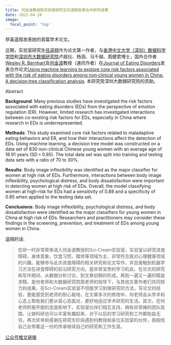 ```yaml
---
title: 何金波教授和实验室研究生任遥翔发表合作研究成果
date: 2022-04-20
image:
  focal_point: 'top'
---
```


恭喜遥翔发表她的首篇学术论文。

<!--more-->

近期，实验室研究生[任遥翔](https://sci-cream.netlify.app/author/ren-yaoxiang/)作为论文第一作者，与[香港中文大学（深圳）数据科学学院](https://sds.cuhk.edu.cn/)和[深圳市大数据研究院](https://www.cuhk.edu.cn/article/4161)卢超仪、杨涵、马千越、周健君博士，国外合作者[Wesley R. Barnhart](https://wrbresearch.wordpress.com/)及[何金波](https://sci-cream.netlify.app/author/he-jinbo/)教授（通讯作者）在[Journal of Eating Disorders](https://jeatdisord.biomedcentral.com/)发表合作论文[Using machine learning to explore core risk factors associated with the risk of eating disorders among non‑clinical young women in China: A decision‑tree classification analysis](https://doi.org/10.1186/s40337-022-00545-6). 本研究受深圳大数据研究院的资助。

Abstract

**Background**:
Many previous studies have investigated the risk factors associated with eating disorders (EDs) from the perspective of emotion regulation (ER). However, limited research has investigated interactions between co-existing risk factors for EDs, especially in China where research in EDs is underrepresented.

**Methods**:
This study examined core risk factors related to maladaptive eating behaviors and ER, and how their interactions affect the detection of EDs. Using machine learning, a decision tree model was constructed on a data set of 830 non-clinical Chinese young women with an average age of 18.91 years (SD = 0.95). The total data set was split into training and testing data sets with a ratio of 70 to 30%.

**Results**:
Body image inflexibility was identified as the major classifier for women at high risk of EDs. Furthermore, interactions between body image inflexibility, psychological distress, and body dissatisfaction were important in detecting women at high risk of EDs. Overall, the model classifying women at high-risk for EDs had a sensitivity of 0.88 and a specificity of 0.85 when applied to the testing data set.

**Conclusions**:
Body image inflexibility, psychological distress, and body dissatisfaction were identified as the major classifiers for young women in China at high risk of EDs. Researchers and practitioners may consider these findings in the screening, prevention, and treatment of EDs among young women in China.

遥翔的话:
>在研一时非常荣幸进入何金波教授的Sci-Cream实验室，实验室以研究进食障碍，身体意象，饮食习惯，媒体等领域为主，非常符合我对心理健康领域的兴趣。能够参与此次进食障碍的相关研究和论文写作，并且接触到机器学习方法在进食障碍的前沿研究方向，是非常宝贵的学习机会。在论文的研究和写作期间，从数据分析讨论，到文章初稿的形成，再到一遍又一遍的精益求精，是何老师和大数据研究院周老师的指导下，与其他文章作者们共同努力的成果。在Sci-Cream实验室不但能学习到做研究的方法，写论文的经验，更能感受到老师的耐心栽培，在文章多次的修改中，何老师会从学术和心态上帮助我们更从容心态面对，更好地适应学术研究的生活。其次，在何老师积极开朗的态度影响下，实验室伙伴们相互支持，拥有非常棒的团队氛围，让做科研也可以丰富有趣起来，对于以后的学习研究和工作都助益无穷。再次庆幸和感谢在研究生阶段遇到何教授和各位实验室的伙伴，我相信自己会带着这一份的传承继续自己的研究和工作生涯。


[公众号推文链接](https://mp.weixin.qq.com/s/1sr2mncKc7jCLhH-nUbHPg)


